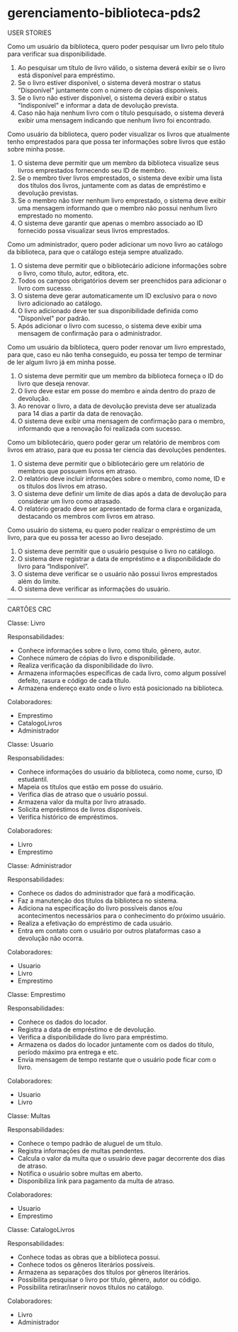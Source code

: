 # gerenciamento-biblioteca-pds2

USER STORIES

Como um usuário da biblioteca, quero poder pesquisar um livro pelo título para verificar sua disponibilidade. 
1. Ao pesquisar um título de livro válido, o sistema deverá exibir se o livro está disponível para empréstimo. 
2. Se o livro estiver disponível, o sistema deverá mostrar o status "Disponível" juntamente com o número de cópias disponíveis. 
3. Se o livro não estiver disponível, o sistema deverá exibir o status "Indisponível" e informar a data de devolução prevista. 
4. Caso não haja nenhum livro com o título pesquisado, o sistema deverá exibir uma mensagem indicando que nenhum livro foi encontrado. 


Como usuário da biblioteca, quero poder visualizar os livros que atualmente tenho emprestados para que possa ter informações sobre livros que estão sobre minha posse. 
1. O sistema deve permitir que um membro da biblioteca visualize seus livros emprestados fornecendo seu ID de membro. 
2. Se o membro tiver livros emprestados, o sistema deve exibir uma lista dos títulos dos livros, juntamente com as datas de empréstimo e devolução previstas. 
3. Se o membro não tiver nenhum livro emprestado, o sistema deve exibir uma mensagem informando que o membro não possui nenhum livro emprestado no momento. 
4. O sistema deve garantir que apenas o membro associado ao ID fornecido possa visualizar seus livros emprestados. 


Como um administrador, quero poder adicionar um novo livro ao catálogo da biblioteca, para que o catálogo esteja sempre atualizado. 
1. O sistema deve permitir que o bibliotecário adicione informações sobre o livro, como título, autor, editora, etc. 
2. Todos os campos obrigatórios devem ser preenchidos para adicionar o livro com sucesso. 
3. O sistema deve gerar automaticamente um ID exclusivo para o novo livro adicionado ao catálogo. 
4. O livro adicionado deve ter sua disponibilidade definida como "Disponível" por padrão. 
5. Após adicionar o livro com sucesso, o sistema deve exibir uma mensagem de confirmação para o administrador. 


Como um usuário da biblioteca, quero poder renovar um livro emprestado, para que, caso eu não tenha conseguido, eu possa ter tempo de terminar de ler algum livro já em minha posse. 
1. O sistema deve permitir que um membro da biblioteca forneça o ID do livro que deseja renovar. 
2. O livro deve estar em posse do membro e ainda dentro do prazo de devolução. 
3. Ao renovar o livro, a data de devolução prevista deve ser atualizada para 14 dias a partir da data de renovação. 
4. O sistema deve exibir uma mensagem de confirmação para o membro, informando que a renovação foi realizada com sucesso. 


Como um bibliotecário, quero poder gerar um relatório de membros com livros em atraso, para que eu possa ter ciencia das devoluções pendentes. 
1. O sistema deve permitir que o bibliotecário gere um relatório de membros que possuem livros em atraso. 
2. O relatório deve incluir informações sobre o membro, como nome, ID e os títulos dos livros em atraso. 
3. O sistema deve definir um limite de dias após a data de devolução para considerar um livro como atrasado. 
4. O relatório gerado deve ser apresentado de forma clara e organizada, destacando os membros com livros em atraso. 


Como usuário do sistema, eu quero poder realizar o empréstimo de um livro, para que eu possa ter acesso ao livro desejado.  
1. O sistema deve permitir que o usuário pesquise o livro no catálogo. 
2. O sistema deve registrar a data de empréstimo e a disponibilidade do livro para “Indisponível”. 
3. O sistema deve verificar se o usuário não possui livros emprestados além do limite. 
4. O sistema deve verificar as informações do usuário. 

______________________________________________________________________________________
CARTÕES CRC

Classe: Livro

Responsabilidades:
- Conhece informações sobre o livro, como título, gênero, autor. 
- Conhece número de cópias do livro e disponibilidade.
- Realiza verificação da disponibilidade do livro.
- Armazena informações específicas de cada livro, como algum possível defeito, rasura e código de cada título. 
- Armazena endereço exato onde o livro está posicionado na biblioteca.

Colaboradores: 
- Emprestimo
- CatalogoLivros
- Administrador

Classe: Usuario

Responsabilidades:
- Conhece informações do usuário da biblioteca, como nome, curso, ID estudantil.  
- Mapeia os títulos que estão em posse do usuário. 
- Verifica dias de atraso que o usuário possui.
- Armazena valor da multa por livro atrasado. 
- Solicita empréstimos de livros disponíveis.
- Verifica histórico de empréstimos.

Colaboradores:
- Livro
- Emprestimo

Classe: Administrador

Responsabilidades:
- Conhece os dados do administrador que fará a modificação. 
- Faz a manutenção dos títulos da biblioteca no sistema.
- Adiciona na especificação do livro possíveis danos e/ou acontecimentos necessários para o conhecimento do próximo usuário. 
- Realiza a efetivação do empréstimo de cada usuário.
- Entra em contato com o usuário por outros plataformas caso a devolução não ocorra. 

Colaboradores:
- Usuario
- Livro
- Emprestimo

Classe: Emprestimo

Responsabilidades:
- Conhece os dados do locador.
- Registra a data de empréstimo e de devolução. 
- Verifica a disponibilidade do livro para empréstimo. 
- Armazena os dados do locador juntamente com os dados do título, período máximo pra entrega e etc.  
- Envia mensagem de tempo restante que o usuário pode ficar com o livro. 

Colaboradores:
- Usuario
- Livro

Classe: Multas

Responsabilidades:
- Conhece o tempo padrão de aluguel de um título. 
- Registra informações de multas pendentes. 
- Calcula o valor da multa que o usuário deve pagar decorrente dos dias de atraso. 
- Notifica o usuário sobre multas em aberto.  
- Disponibiliza link para pagamento da multa de atraso.  

Colaboradores:
- Usuario
- Emprestimo

Classe: CatalogoLivros

Responsabilidades:
- Conhece todas as obras que a biblioteca possui. 
- Conhece todos os gêneros literários possíveis. 
- Armazena as separações dos títulos por gêneros literários. 
- Possibilita pesquisar o livro por título, gênero, autor ou código. 
- Possibilita retirar/inserir novos títulos no catálogo.  

Colaboradores:
- Livro
- Administrador
